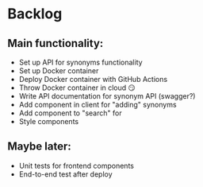 # Backlog

## Main functionality:

- Set up API for synonyms functionality
- Set up Docker container
- Deploy Docker container with GitHub Actions
- Throw Docker container in cloud 😏
- Write API documentation for synonym API (swagger?)
- Add component in client for "adding" synonyms
- Add component to "search" for
- Style components

## Maybe later:

- Unit tests for frontend components
- End-to-end test after deploy
